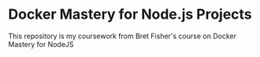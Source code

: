 # Docker Mastery for Node.js Projects

This repository is my coursework from Bret Fisher's course on Docker Mastery for NodeJS
